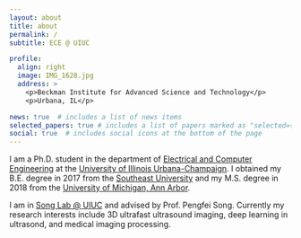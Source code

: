 ```yaml
---
layout: about
title: about
permalink: /
subtitle: ECE @ UIUC

profile:
  align: right
  image: IMG_1628.jpg
  address: >
    <p>Beckman Institute for Advanced Science and Technology</p>
    <p>Urbana, IL</p>

news: true  # includes a list of news items
selected_papers: true # includes a list of papers marked as "selected={true}"
social: true  # includes social icons at the bottom of the page
---
```

I am a Ph.D. student in the department of [Electrical and Computer Engineering](https://ece.illinois.edu) at the [University of Illinois Urbana-Champaign](https://illinois.edu). I obtained my B.E. degree in 2017 from the [Southeast University](https://www.seu.edu.cn/english/) and my M.S. degree in 2018 from the [University of Michigan, Ann Arbor](https://umich.edu).

I am in [Song Lab @ UIUC](https://songp.ece.illinois.edu) and advised by Prof. Pengfei Song. Currently my research interests include 3D ultrafast ultrasound imaging, deep learning in ultrasond, and medical imaging processing.

